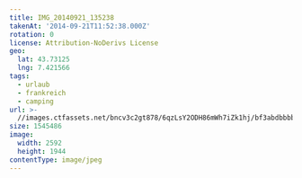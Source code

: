 ```yaml
---
title: IMG_20140921_135238
takenAt: '2014-09-21T11:52:38.000Z'
rotation: 0
license: Attribution-NoDerivs License
geo:
  lat: 43.73125
  lng: 7.421566
tags:
  - urlaub
  - frankreich
  - camping
url: >-
  //images.ctfassets.net/bncv3c2gt878/6qzLsY2ODH86mWh7iZk1hj/bf3abdbbbbafaa4dddcb28e4ecb4dfa0/img_20140921_135238_28234096911_o
size: 1545486
image:
  width: 2592
  height: 1944
contentType: image/jpeg
---
```


